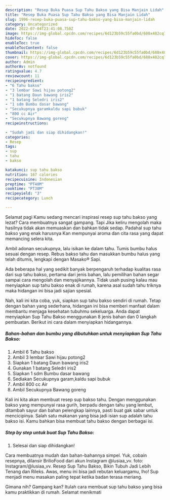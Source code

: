 ```yaml
---
description: "Resep Buka Puasa Sup Tahu Bakso yang Bisa Manjain Lidah"
title: "Resep Buka Puasa Sup Tahu Bakso yang Bisa Manjain Lidah"
slug: 1996-resep-buka-puasa-sup-tahu-bakso-yang-bisa-manjain-lidah
category: Uncategorized
date: 2022-07-04T23:41:08.750Z
image: https://img-global.cpcdn.com/recipes/6d123b59c55fa0bd/680x482cq70/sup-tahu-bakso-foto-resep-utama.jpg
hideToc: false
enableToc: true
enableTocContent: false
thumbnail: https://img-global.cpcdn.com/recipes/6d123b59c55fa0bd/680x482cq70/sup-tahu-bakso-foto-resep-utama.jpg
cover: https://img-global.cpcdn.com/recipes/6d123b59c55fa0bd/680x482cq70/sup-tahu-bakso-foto-resep-utama.jpg
author: Admin
authorAv: notfound
ratingvalue: 4.7
reviewcount: 11
recipeingredient:
- "6 Tahu bakso"
- "3 lembar Sawi hijau potong2"
- "1 batang Daun bawang iris2"
- "1 batang Seledri iris2"
- "1 sdm Bumbu dasar bawang"
- "Secukupnya garamkaldu sapi bubuk"
- "800 cc Air"
- "Secukupnya Bawang goreng"
recipeinstructions:

- "Sudah jadi dan siap dihidangkan!"
categories:
- Resep
tags:
- sup
- tahu
- bakso

katakunci: sup tahu bakso 
nutrition: 167 calories
recipecuisine: Indonesian
preptime: "PT40M"
cooktime: "PT30M"
recipeyield: "3"
recipecategory: Lunch

---
```



Selamat pagi Kamu sedang mencari inspirasi resep sup tahu bakso yang lezat? Cara membuatnya sangat gampang. Tapi Jika keliru mengolah maka hasilnya tidak akan memuaskan dan bahkan tidak sedap. Padahal sup tahu bakso yang enak harusnya Kan mempunyai aroma dan cita rasa yang dapat memancing selera kita.


Ambil adonan secukupnya, lalu isikan ke dalam tahu. Tumis bumbu halus sesuai dengan resep. Rebus bakso tahu dan masukkan bumbu halus yang telah ditumis, lengkapi dengan Masako® Sapi.

Ada beberapa hal yang sedikit banyak berpengaruh terhadap kualitas rasa dari sup tahu bakso, pertama dari jenis bahan, lalu pemilihan bahan segar sampai cara mengolah dan menyajikannya. Tidak usah pusing kalau mau menyiapkan sup tahu bakso enak di rumah, karena asal sudah tahu triknya maka hidangan ini bisa jadi sajian spesial.


Nah, kali ini kita coba, yuk, siapkan sup tahu bakso sendiri di rumah. Tetap dengan bahan yang sederhana, hidangan ini bisa memberi manfaat dalam membantu menjaga kesehatan tubuhmu sekeluarga. Anda dapat menyiapkan Sup Tahu Bakso menggunakan 8 jenis bahan dan 0 langkah pembuatan. Berikut ini cara dalam menyiapkan hidangannya.

<!--inarticleads1-->

##### Bahan-bahan dan bumbu yang dibutuhkan untuk menyiapkan Sup Tahu Bakso:

1. Ambil 6 Tahu bakso
1. Ambil 3 lembar Sawi hijau potong2
1. Siapkan 1 batang Daun bawang iris2
1. Gunakan 1 batang Seledri iris2
1. Siapkan 1 sdm Bumbu dasar bawang
1. Sediakan Secukupnya garam,kaldu sapi bubuk
1. Ambil 800 cc Air
1. Ambil Secukupnya Bawang goreng


Kali ini kita akan membuat resep sup bakso tahu. Dengan menggunakan bakso yang mempunyai rasa gurih, berpadu dengan tahu yang lembut, ditambah sayur dan bahan pelengkap lainnya, pasti buat gak sabar untuk mencicipinya. Salah satu makanan yang bisa jadi isian sup adalah tahu bakso isi. Kamu bahkan bisa membuat tahu bakso dengan berbagai isi. 

<!--inarticleads2-->

##### Step by step untuk buat Sup Tahu Bakso:


1. Selesai dan siap dihidangkan!

Cara membuatnya mudah dan bahan-bahannya simpel. Yuk, cobain resepnya, dilansir BrilioFood dari akun Instagram @lusiaa_vv. foto: Instagram/@lusiaa_vv. Resep Sup Tahu Bakso, Bikin Tubuh Jadi Lebih Tenang dan Rileks. Awas, menu ini bisa jadi rebutan keluargamu, lho! Sup menjadi menu masakan paling tepat ketika badan terasa meriang. 

Gimana nih? Gampang kan? Itulah cara membuat sup tahu bakso yang bisa kamu praktikkan di rumah. Selamat menikmati

